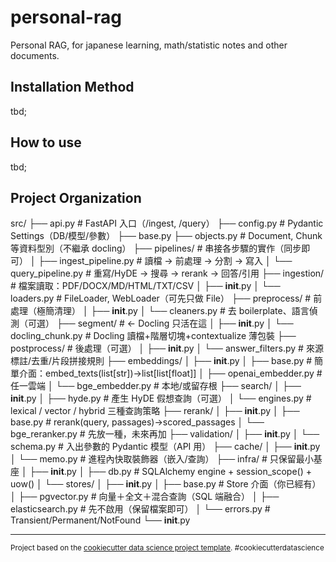 # personal-rag

Personal RAG, for japanese learning, math/statistic notes and other documents.

## Installation Method
tbd;

## How to use
tbd;

## Project Organization


src/
├── api.py                        # FastAPI 入口（/ingest, /query）
├── config.py                     # Pydantic Settings（DB/模型/參數）
├── base.py
├── objects.py                    # Document, Chunk 等資料型別（不繼承 docling）
├── pipelines/                    # 串接各步驟的實作（同步即可）
│   ├── ingest_pipeline.py        # 讀檔 → 前處理 → 分割 → 寫入
│   └── query_pipeline.py         # 重寫/HyDE → 搜尋 → rerank → 回答/引用
├── ingestion/                    # 檔案讀取：PDF/DOCX/MD/HTML/TXT/CSV
│   ├── __init__.py
│   └── loaders.py                # FileLoader, WebLoader（可先只做 File）
├── preprocess/                   # 前處理（極簡清理）
│   ├── __init__.py
│   └── cleaners.py               # 去 boilerplate、語言偵測（可選）
├── segment/                      # ← Docling 只活在這
│   ├── __init__.py
│   └── docling_chunk.py          # Docling 讀檔+階層切塊+contextualize 薄包裝
├── postprocess/                  # 後處理（可選）
│   ├── __init__.py
│   └── answer_filters.py         # 來源標註/去重/片段拼接規則
├── embeddings/
│   ├── __init__.py
│   ├── base.py                   # 簡單介面：embed_texts(list[str])->list[list[float]]
│   ├── openai_embedder.py        # 任一雲端
│   └── bge_embedder.py           # 本地/或留存根
├── search/
│   ├── __init__.py
│   ├── hyde.py                   # 產生 HyDE 假想查詢（可選）
│   └── engines.py                # lexical / vector / hybrid 三種查詢策略
├── rerank/
│   ├── __init__.py
│   ├── base.py                   # rerank(query, passages)->scored_passages
│   └── bge_reranker.py           # 先放一種，未來再加
├── validation/
│   ├── __init__.py
│   └── schema.py                 # 入出參數的 Pydantic 模型（API 用）
├── cache/
│   ├── __init__.py
│   └── memo.py                   # 進程內快取裝飾器（嵌入/查詢）
├── infra/                        # 只保留最小基座
│   ├── __init__.py
│   ├── db.py                     # SQLAlchemy engine + session_scope() + uow()
│   └── stores/
│       ├── __init__.py
│       ├── base.py               # Store 介面（你已經有）
│       ├── pgvector.py           # 向量＋全文＋混合查詢（SQL 端融合）
│       ├── elasticsearch.py      # 先不啟用（保留檔案即可）
│       └── errors.py             # Transient/Permanent/NotFound
└── __init__.py

--------

<p><small>Project based on the <a target="_blank" href="https://drivendata.github.io/cookiecutter-data-science/">cookiecutter data science project template</a>. #cookiecutterdatascience</small></p>
